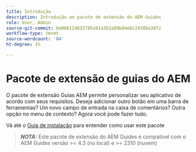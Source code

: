 ```yaml
---
title: Introdução
description: Introdução ao pacote de extensão do AEM Guides
role: User, Admin
source-git-commit: be06612d832785a91a3b2a89b84e0c2438ba30f2
workflow-type: tm+mt
source-wordcount: '84'
ht-degree: 1%

---
```


# Pacote de extensão de guias do AEM

O pacote de extensão Guias AEM permite personalizar seu aplicativo de acordo com seus requisitos. Deseja adicionar outro botão em uma barra de ferramentas? Um novo campo de entrada na caixa de comentários? Outra opção no menu de contexto? Agora você pode fazer tudo.

Vá até o [Guia de instalação](./integrating-customisations.md) para entender como usar este pacote

> **_NOTA:_** Este pacote de extensão do AEM Guides é compatível com o AEM Guides versão >= 4.3 (no local) e >= 2310 (nuvem)
